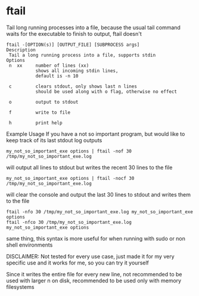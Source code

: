 # ftail

Tail long running processes into a file, because the usual tail command waits for the executable to finish to output, ftail doesn't

```
ftail -[OPTION(s)] [OUTPUT_FILE] [SUBPROCESS args]
Description
 Tail a long running process into a file, supports stdin
Options
 n  xx     number of lines (xx) 
           shows all incoming stdin lines,
           default is -n 10

 c         clears stdout, only shows last n lines
           should be used along with o flag, otherwise no effect 
 
 o         output to stdout

 f         write to file

 h         print help
```

Example Usage
If you have a not so important program, but would like to keep track of its last stdout log outputs

```
my_not_so_important_exe options | ftail -nof 30 /tmp/my_not_so_important_exe.log
```
will output all lines to stdout but writes the recent 30 lines to the file

```
my_not_so_important_exe options | ftail -nocf 30 /tmp/my_not_so_important_exe.log
```
will clear the console and output the last 30 lines to stdout and writes them to the file
```
ftail -nfo 30 /tmp/my_not_so_important_exe.log my_not_so_important_exe options
ftail -nfco 30 /tmp/my_not_so_important_exe.log my_not_so_important_exe options
```
same thing, this syntax is more useful for when running with sudo or non shell environments


DISCLAIMER:
  Not tested for every use case, just made it for my very specific use and it works for me, so you can try it yourself

  Since it writes the entire file for every new line, not recommended to be used with larger n on disk, recommended to be used only with memory filesystems
